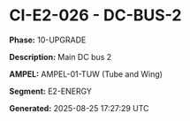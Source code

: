 # CI-E2-026 - DC-BUS-2

**Phase:** 10-UPGRADE

**Description:** Main DC bus 2

**AMPEL:** AMPEL-01-TUW (Tube and Wing)

**Segment:** E2-ENERGY

**Generated:** 2025-08-25 17:27:29 UTC
